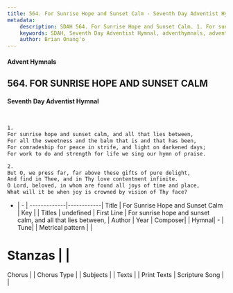 ```yaml
---
title: 564. For Sunrise Hope and Sunset Calm - Seventh Day Adventist Hymnal
metadata:
    description: SDAH 564. For Sunrise Hope and Sunset Calm. 1. For sunrise hope and sunset calm, and all that lies between, For all the sweetness and the balm that is and that has been, For comradeship for peace in strife, and light on darkened days; For work to do and strength for life we sing our hymn of praise.
    keywords: SDAH, Seventh Day Adventist Hymnal, adventhymnals, advent hymnals, For Sunrise Hope and Sunset Calm, For sunrise hope and sunset calm, and all that lies between, 
    author: Brian Onang'o
---
```


#### Advent Hymnals
## 564. FOR SUNRISE HOPE AND SUNSET CALM
#### Seventh Day Adventist Hymnal

```txt


1.
For sunrise hope and sunset calm, and all that lies between,
For all the sweetness and the balm that is and that has been,
For comradeship for peace in strife, and light on darkened days;
For work to do and strength for life we sing our hymn of praise.

2.
But O, we press far, far above these gifts of pure delight,
And find in Thee, and in Thy love contentment infinite.
O Lord, beloved, in whom are found all joys of time and place,
What will it be when joy is crowned by vision of Thy face?


```

- |   -  |
-------------|------------|
Title | For Sunrise Hope and Sunset Calm |
Key |  |
Titles | undefined |
First Line | For sunrise hope and sunset calm, and all that lies between, |
Author | 
Year | 
Composer|  |
Hymnal|  - |
Tune|  |
Metrical pattern | |
# Stanzas |  |
Chorus |  |
Chorus Type |  |
Subjects |  |
Texts |  |
Print Texts | 
Scripture Song |  |
  
